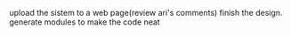 upload the sistem to a web page(review ari's comments)
finish the design.
generate modules to make the code neat

